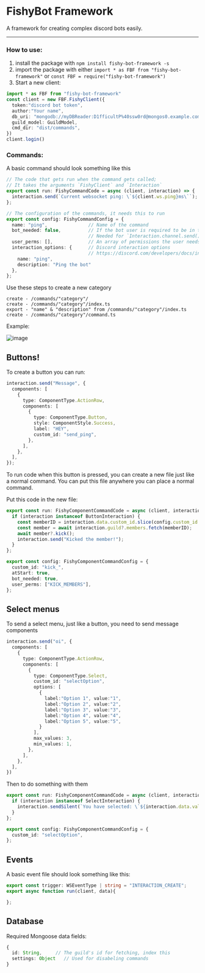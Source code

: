 # FishyBot Framework

A framework for creating complex discord bots easily.

<hr>

### How to use:

1. install the package with `npm install fishy-bot-framework -s`
2. import the package with either `import * as FBF from "fishy-bot-framework"`
   or `const FBF = require("fishy-bot-framework")`
3. Start a new client:

```TypeScript
import * as FBF from "fishy-bot-framework"
const client = new FBF.FishyClient({
  token:"discord bot token",
  author:"Your name",
  db_uri: "mongodb://myDBReader:D1fficultP%40ssw0rd@mongos0.example.com:27017",
  guild_model: GuildModel,
  cmd_dir: "dist/commands",
})
client.login()
```

### Commands:

A basic command should look something like this

```TypeScript
// The code that gets run when the command gets called;
// It takes the arguments `FishyClient` and `Interaction`
export const run: FishyCommandCode = async (client, interaction) => {
  interaction.send(`Current websocket ping: \`${client.ws.ping}ms\``);
};

// The configuration of the commands, it needs this to run
export const config: FishyCommandConfig = {
  name: "ping",               // Name of the command
  bot_needed: false,          // If the bot user is required to be in the guild
                              // Needed for `Interaction.channel.send()` for example
  user_perms: [],             // An array of permissions the user needs to run the command
  interaction_options: {      // Discord interaction options
                              // https://discord.com/developers/docs/interactions/slash-commands#create-global-application-command-json-params
    name: "ping",
    description: "Ping the bot"
  },
};

```

Use these steps to create a new category

```
create - /commands/"category"/
create - /commands/"category"/index.ts
export - "name" & "description" from /commands/"category"/index.ts
create - /commands/"category"/command.ts
```

Example:

![image](https://cdn.discordapp.com/attachments/739529254219284500/823534291233406987/unknown.png)

## Buttons!

To create a button you can run:

```TypeScript
interaction.send("Message", {
  components: [
    {
      type: ComponentType.ActionRow,
      components: [
        {
          type: ComponentType.Button,
          style: ComponentStyle.Success,
          label: "HEY",
          custom_id: "send_ping",
        },
      ],
    },
  ],
});
```

To run code when this button is pressed, you can create a new file just like a normal command.
You can put this file anywhere you can place a normal command.

Put this code in the new file:

```TypeScript
export const run: FishyComponentCommandCode = async (client, interaction) => {
  if (interaction instanceof ButtonInteraction) {
    const memberID = interaction.data.custom_id.slice(config.custom_id.length);
    const member = await interaction.guild?.members.fetch(memberID);
    await member?.kick();
    interaction.send("Kicked the member!");
  }
};

export const config: FishyComponentCommandConfig = {
  custom_id: "kick_",
  atStart: true,
  bot_needed: true,
  user_perms: ["KICK_MEMBERS"],
};

```

## Select menus

To send a select menu, just like a button, you need to send message components

```TypeScript
interaction.send("oi", {
  components: [
    {
      type: ComponentType.ActionRow,
      components: [
        {
          type: ComponentType.Select,
          custom_id: "selectOption",
          options: [
            {
              label:"Option 1", value:"1",
              label:"Option 2", value:"2",
              label:"Option 3", value:"3",
              label:"Option 4", value:"4",
              label:"Option 5", value:"5",
            }
          ],
          max_values: 3,
          min_values: 1,
        },
      ],
    },
  ],
})
```

Then to do something with them

```TypeScript
export const run: FishyComponentCommandCode = async (client, interaction) => {
  if (interaction instanceof SelectInteraction) {
    interaction.sendSilent(`You have selected: \`${interaction.data.values.join(", ")}\``);
  }
};

export const config: FishyComponentCommandConfig = {
  custom_id: "selectOption",
};
```

## Events

A basic event file should look something like this:

```TypeScript
export const trigger: WSEventType | string = "INTERACTION_CREATE";
export async function run(client, data){

};
```

## Database

Required Mongoose data fields:

```TypeScript
{
  id: String,     // The guild's id for fetching, index this
  settings: Object   // Used for disabeling commands
}
```

